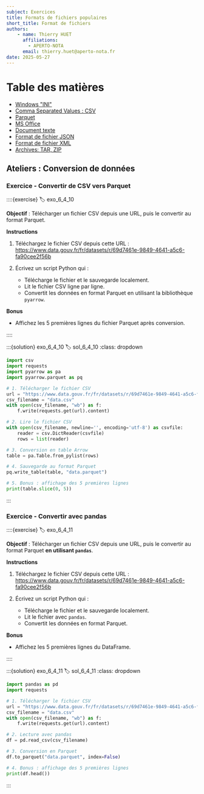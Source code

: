 ```yaml
---
subject: Exercices
title: Formats de fichiers populaires
short_title: Format de fichiers
authors: 
    - name: Thierry HUET
      affiliations: 
        - APERTO-NOTA
      email: thierry.huet@aperto-nota.fr
date: 2025-05-27
---
```


# Table des matières

- [Windows "INI"](02060401)
- [Comma Separated Values : CSV](02060402)
- [Parquet](02060403)
- [MS Office](02060404)
- [Document texte](02060405)
- [Format de fichier JSON](02060406)
- [Format de fichier XML](02060407)
- [Archives: TAR, ZIP](02060408)

## Ateliers : Conversion de données

### Exercice - Convertir de CSV vers Parquet

::::{exercise} 
:label: exo_6_4_10

**Objectif** : Télécharger un fichier CSV depuis une URL, puis le convertir au format Parquet.

**Instructions**

1. Téléchargez le fichier CSV depuis cette URL :  
   https://www.data.gouv.fr/fr/datasets/r/69d7461e-9849-4641-a5c6-fa90cee2f56b

2. Écrivez un script Python qui :
   - Télécharge le fichier et le sauvegarde localement.
   - Lit le fichier CSV ligne par ligne.
   - Convertit les données en format Parquet en utilisant la bibliothèque `pyarrow`.

**Bonus**
- Affichez les 5 premières lignes du fichier Parquet après conversion.

::::

:::{solution} exo_6_4_10
:label: sol_6_4_10
:class: dropdown

```python
import csv
import requests
import pyarrow as pa
import pyarrow.parquet as pq

# 1. Télécharger le fichier CSV
url = "https://www.data.gouv.fr/fr/datasets/r/69d7461e-9849-4641-a5c6-fa90cee2f56b"
csv_filename = "data.csv"
with open(csv_filename, "wb") as f:
    f.write(requests.get(url).content)

# 2. Lire le fichier CSV
with open(csv_filename, newline='', encoding='utf-8') as csvfile:
    reader = csv.DictReader(csvfile)
    rows = list(reader)

# 3. Conversion en table Arrow
table = pa.Table.from_pylist(rows)

# 4. Sauvegarde au format Parquet
pq.write_table(table, "data.parquet")

# 5. Bonus : affichage des 5 premières lignes
print(table.slice(0, 5))
```

:::

### Exercice - Convertir avec **pandas**

::::{exercise} 
:label: exo_6_4_11

**Objectif** : Télécharger un fichier CSV depuis une URL, puis le convertir au format Parquet **en utilisant `pandas`**.

**Instructions**

1. Téléchargez le fichier CSV depuis cette URL :  
   https://www.data.gouv.fr/fr/datasets/r/69d7461e-9849-4641-a5c6-fa90cee2f56b

2. Écrivez un script Python qui :
   - Télécharge le fichier et le sauvegarde localement.
   - Lit le fichier avec `pandas`.
   - Convertit les données en format Parquet.

**Bonus**
- Affichez les 5 premières lignes du DataFrame.

::::

:::{solution} exo_6_4_11
:label: sol_6_4_11
:class: dropdown

```python
import pandas as pd
import requests

# 1. Télécharger le fichier CSV
url = "https://www.data.gouv.fr/fr/datasets/r/69d7461e-9849-4641-a5c6-fa90cee2f56b"
csv_filename = "data.csv"
with open(csv_filename, "wb") as f:
    f.write(requests.get(url).content)

# 2. Lecture avec pandas
df = pd.read_csv(csv_filename)

# 3. Conversion en Parquet
df.to_parquet("data.parquet", index=False)

# 4. Bonus : affichage des 5 premières lignes
print(df.head())
```

:::
